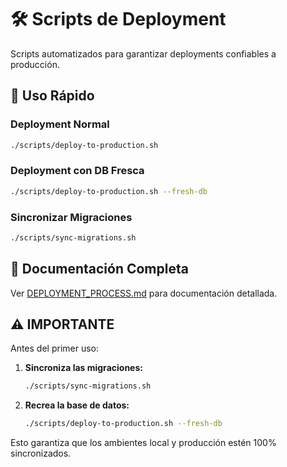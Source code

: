 # 🛠️ Scripts de Deployment

Scripts automatizados para garantizar deployments confiables a producción.

## 🚀 Uso Rápido

### Deployment Normal
```bash
./scripts/deploy-to-production.sh
```

### Deployment con DB Fresca
```bash
./scripts/deploy-to-production.sh --fresh-db
```

### Sincronizar Migraciones
```bash
./scripts/sync-migrations.sh
```

## 📖 Documentación Completa

Ver [DEPLOYMENT_PROCESS.md](../DEPLOYMENT_PROCESS.md) para documentación detallada.

## ⚠️ IMPORTANTE

Antes del primer uso:

1. **Sincroniza las migraciones:**
   ```bash
   ./scripts/sync-migrations.sh
   ```

2. **Recrea la base de datos:**
   ```bash
   ./scripts/deploy-to-production.sh --fresh-db
   ```

Esto garantiza que los ambientes local y producción estén 100% sincronizados.
